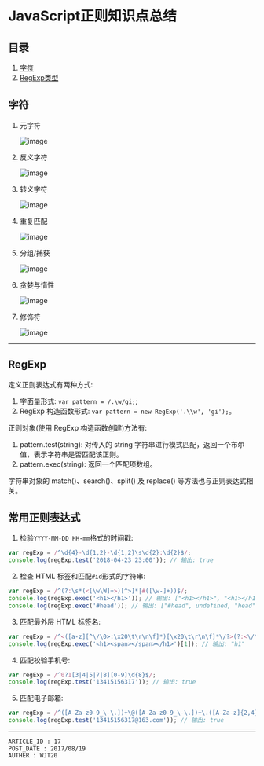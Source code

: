 
# JavaScript正则知识点总结 #

## 目录 ##

1. [字符](#href1)
2. [RegExp类型](#href2)

## <a name="href1">字符</a> ##

1. 元字符  

    ![image](https://raw.githubusercontent.com/WebUnion-core/public-cdn/master/wjt20-base/w7.png)

2. 反义字符  

    ![image](https://raw.githubusercontent.com/WebUnion-core/public-cdn/master/wjt20-base/w8.png)

3. 转义字符  

    ![image](https://raw.githubusercontent.com/WebUnion-core/public-cdn/master/wjt20-base/w9.png)

4. 重复匹配  

    ![image](https://raw.githubusercontent.com/WebUnion-core/public-cdn/master/wjt20-base/w10.png)

5. 分组/捕获  

    ![image](https://raw.githubusercontent.com/WebUnion-core/public-cdn/master/wjt20-base/w11.png)

6. 贪婪与惰性  

    ![image](https://raw.githubusercontent.com/WebUnion-core/public-cdn/master/wjt20-base/w12.png)

7. 修饰符  

    ![image](https://raw.githubusercontent.com/WebUnion-core/public-cdn/master/wjt20-base/w13.png)

---

## <a name="href2">RegExp</a> ##

定义正则表达式有两种方式:

1. 字面量形式: `var pattern = /.\w/gi;`;
2. RegExp 构造函数形式: `var pattern = new RegExp('.\\w', 'gi');`。

正则对象(使用 RegExp 构造函数创建)方法有:

1. pattern.test(string): 对传入的 string 字符串进行模式匹配，返回一个布尔值，表示字符串是否匹配该正则。
2. pattern.exec(string): 返回一个匹配项数组。

字符串对象的 match()、search()、split() 及 replace() 等方法也与正则表达式相关。

## <a name="href3">常用正则表达式</a> ##

1. 检验`YYYY-MM-DD HH-mm`格式的时间戳:

```js
var regExp = /^\d{4}-\d{1,2}-\d{1,2}\s\d{2}:\d{2}$/;
console.log(regExp.test('2018-04-23 23:00')); // 输出: true
```

2. 检查 HTML 标签和匹配`#id`形式的字符串:

```js
var regExp = /^(?:\s*(<[\w\W]+>)[^>]*|#([\w-]+))$/;
console.log(regExp.exec('<h1></h1>')); // 输出: ["<h1></h1>", "<h1></h1>", undefined]
console.log(regExp.exec('#head')); // 输出: ["#head", undefined, "head"]
```

3. 匹配最外层 HTML 标签名:

```js
var regExp = /^<([a-z][^\/\0>:\x20\t\r\n\f]*)[\x20\t\r\n\f]*\/?>(?:<\/\1>|)$/i;
console.log(regExp.exec('<h1><span></span></h1>')[1]); // 输出: "h1"
```

4. 匹配校验手机号:

```js
var regExp = /^0?1[3|4|5|7|8][0-9]\d{8}$/;
console.log(regExp.test('13415156317')); // 输出: true
```

5. 匹配电子邮箱:

```js
var regExp = /^([A-Za-z0-9_\-\.])+\@([A-Za-z0-9_\-\.])+\.([A-Za-z]{2,4})$/;
console.log(regExp.test('13415156317@163.com')); // 输出: true
```

---

```
ARTICLE_ID : 17
POST_DATE : 2017/08/19
AUTHER : WJT20
```
